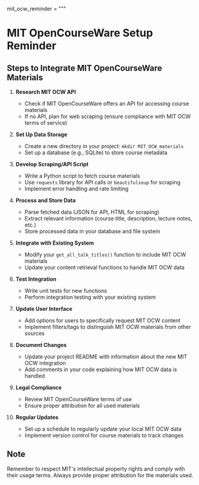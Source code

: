mit_ocw_reminder = """

# MIT OpenCourseWare Setup Reminder

## Steps to Integrate MIT OpenCourseWare Materials

1. **Research MIT OCW API**

   - Check if MIT OpenCourseWare offers an API for accessing course materials
   - If no API, plan for web scraping (ensure compliance with MIT OCW terms of service)
2. **Set Up Data Storage**

   - Create a new directory in your project: `mkdir MIT_OCW_materials`
   - Set up a database (e.g., SQLite) to store course metadata
3. **Develop Scraping/API Script**

   - Write a Python script to fetch course materials
   - Use `requests` library for API calls or `beautifulsoup` for scraping
   - Implement error handling and rate limiting
4. **Process and Store Data**

   - Parse fetched data (JSON for API, HTML for scraping)
   - Extract relevant information (course title, description, lecture notes, etc.)
   - Store processed data in your database and file system
5. **Integrate with Existing System**

   - Modify your `get_all_talk_titles()` function to include MIT OCW materials
   - Update your content retrieval functions to handle MIT OCW data
6. **Test Integration**

   - Write unit tests for new functions
   - Perform integration testing with your existing system
7. **Update User Interface**

   - Add options for users to specifically request MIT OCW content
   - Implement filters/tags to distinguish MIT OCW materials from other sources
8. **Document Changes**

   - Update your project README with information about the new MIT OCW integration
   - Add comments in your code explaining how MIT OCW data is handled
9. **Legal Compliance**

   - Review MIT OpenCourseWare terms of use
   - Ensure proper attribution for all used materials
10. **Regular Updates**

    - Set up a schedule to regularly update your local MIT OCW data
    - Implement version control for course materials to track changes

## Note

Remember to respect MIT's intellectual property rights and comply with their usage terms. Always provide proper attribution for the materials used.
